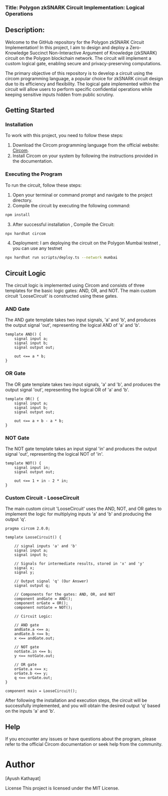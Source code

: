 ### Title: Polygon zkSNARK Circuit Implementation: Logical Operations

## Description:
Welcome to the GitHub repository for the Polygon zkSNARK Circuit Implementation! In this project, I aim to design and deploy a Zero-Knowledge Succinct Non-Interactive Argument of Knowledge (zkSNARK) circuit on the Polygon blockchain network. The circuit will implement a custom logical gate, enabling secure and privacy-preserving computations.

The primary objective of this repository is to develop a circuit using the circom programming language, a popular choice for zkSNARK circuit design due to its efficiency and flexibility. The logical gate implemented within the circuit will allow users to perform specific confidential operations while keeping sensitive inputs hidden from public scrutiny.

## Getting Started

### Installation

To work with this project, you need to follow these steps:

1. Download the Circom programming language from the official website: [Circom](https://www.circom.io/).
2. Install Circom on your system by following the instructions provided in the documentation.

### Executing the Program

To run the circuit, follow these steps:

1. Open your terminal or command prompt and navigate to the project directory.
2. Compile the circuit by executing the following command:

```bash
npm install
```

3. After successful installation , Compile the Circuit:

```bash
npx hardhat circom 
```

4. Deployment:  I am deploying the circuit on the Polygon Mumbai testnet , you can use any testnet 

```bash
npx hardhat run scripts/deploy.ts --network mumbai
```


## Circuit Logic

The circuit logic is implemented using Circom and consists of three templates for the basic logic gates: AND, OR, and NOT. The main custom circuit 'LooseCircuit' is constructed using these gates.

### AND Gate

The AND gate template takes two input signals, 'a' and 'b', and produces the output signal 'out', representing the logical AND of 'a' and 'b'.

```circom
template AND() {
    signal input a;
    signal input b;
    signal output out;

    out <== a * b;
}
```

### OR Gate

The OR gate template takes two input signals, 'a' and 'b', and produces the output signal 'out', representing the logical OR of 'a' and 'b'.

```circom
template OR() {
    signal input a;
    signal input b;
    signal output out;

    out <== a + b - a * b;
}
```

### NOT Gate

The NOT gate template takes an input signal 'in' and produces the output signal 'out', representing the logical NOT of 'in'.

```circom
template NOT() {
    signal input in;
    signal output out;

    out <== 1 + in - 2 * in;
}
```

### Custom Circuit - LooseCircuit

The main custom circuit 'LooseCircuit' uses the AND, NOT, and OR gates to implement the logic for multiplying inputs 'a' and 'b' and producing the output 'q'.

```circom
pragma circom 2.0.0;

template LooseCircuit() {

    // signal inputs 'a' and 'b'
    signal input a;
    signal input b;

    // Signals for intermediate results, stored in 'x' and 'y'
    signal x;
    signal y;

    // Output signal 'q' (Our Answer)
    signal output q;

    // Components for the gates: AND, OR, and NOT
    component andGate = AND();
    component orGate = OR();
    component notGate = NOT();

    // Circuit Logic:

    // AND gate
    andGate.a <== a;
    andGate.b <== b;
    x <== andGate.out;

    // NOT gate
    notGate.in <== b;
    y <== notGate.out;

    // OR gate
    orGate.a <== x;
    orGate.b <== y;
    q <== orGate.out;
}

component main = LooseCircuit();
```

After following the installation and execution steps, the circuit will be successfully implemented, and you will obtain the desired output 'q' based on the inputs 'a' and 'b'.

## Help
If you encounter any issues or have questions about the program, please refer to the official Circom documentation or seek help from the community.

# Author
[Ayush Kathayat]

License
This project is licensed under the MIT License.

